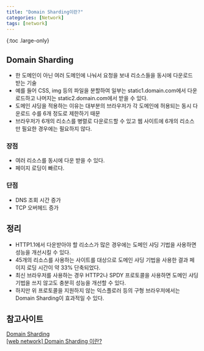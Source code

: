 ```yaml
---
title: "Domain Sharding이란?"
categories: [Network]
tags: [network]
---
```


{:toc .large-only}

## Domain Sharding

- 한 도메인이 아닌 여러 도메인에 나눠서 요청을 보내 리소스들을 동시에 다운로드 받는 기술
- 예를 들어 CSS, img 등의 파일을 분할하여 일부는 static1.domain.com에서 다운로드하고 나머지는 static2.domain.com에서 받을 수 있다.
- 도메인 샤딩을 적용하는 이유는 대부분의 브라우저가 각 도메인에 허용되는 동시 다운로드 수를 6개 정도로 제한하기 때문
- 브라우저가 6개의 리소스를 병렬로 다운로드할 수 있고 웹 사이트에 6개의 리소스만 필요한 경우에는 필요하지 않다.

### 장점

- 여러 리소스를 동시에 다운 받을 수 있다.
- 페이지 로딩이 빠르다.

### 단점

- DNS 조회 시간 증가
- TCP 오버헤드 증가

## 정리

- HTTP1.1에서 다운받아야 할 리소스가 많은 경우에는 도메인 샤딩 기법을 사용하면 성능을 개선시킬 수 있다.
- 45개의 리소스를 사용하는 사이트를 대상으로 도메인 샤딩 기법을 사용한 결과 페이지 로딩 시간이 약 33% 단축되었다.
- 최신 브라우저를 사용하는 경우 HTTP2나 SPDY 프로토콜을 사용하면 도메인 샤딩 기법을 쓰지 않고도 충분히 성능을 개선할 수 있다.
- 하지만 위 프로토콜을 지원하지 않는 익스플로러 등의 구형 브라우저에서는 Domain Sharding이 효과적일 수 있다.

## 참고사이트

[Domain Sharding](https://www.keycdn.com/support/domain-sharding)<br/>
[[web network] Domain Sharding 이란?](https://aroundck.tistory.com/5153)
